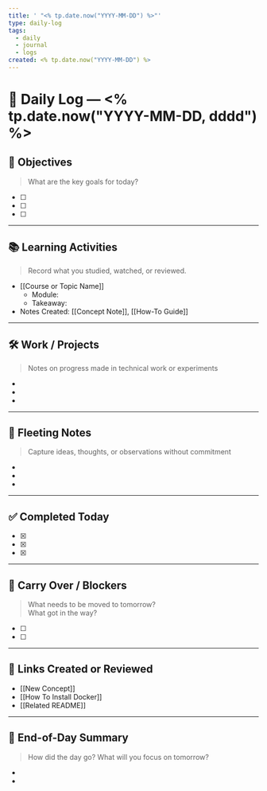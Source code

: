 ```yaml
---
title: ' "<% tp.date.now("YYYY-MM-DD") %>"'
type: daily-log
tags:
  - daily
  - journal
  - logs
created: <% tp.date.now("YYYY-MM-DD") %>
---
```

# 📆 Daily Log — <% tp.date.now("YYYY-MM-DD, dddd") %>

## 📝 Objectives
> What are the key goals for today?

- [ ] 
- [ ] 
- [ ] 

---

## 📚 Learning Activities
> Record what you studied, watched, or reviewed.

- [[Course or Topic Name]]
  - Module: 
  - Takeaway: 
- Notes Created: [[Concept Note]], [[How-To Guide]]

---

## 🛠️ Work / Projects
> Notes on progress made in technical work or experiments

- 
- 
- 

---

## 💬 Fleeting Notes
> Capture ideas, thoughts, or observations without commitment

- 
- 
- 

---

## ✅ Completed Today
- [x] 
- [x] 
- [x] 

---

## 🔁 Carry Over / Blockers
> What needs to be moved to tomorrow?  
> What got in the way?

- [ ] 
- [ ] 

---

## 🔗 Links Created or Reviewed
- [[New Concept]]
- [[How To Install Docker]]
- [[Related README]]

---

## 🌙 End-of-Day Summary
> How did the day go? What will you focus on tomorrow?

- 
- 
